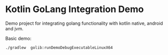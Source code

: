 # Kotlin GoLang Integration Demo

Demo project for integrating golang functionality with kotlin native, android and jvm.

Basic demo:
```bash 
./gradlew  golib:runDemoDebugExecutableLinuxX64
```
